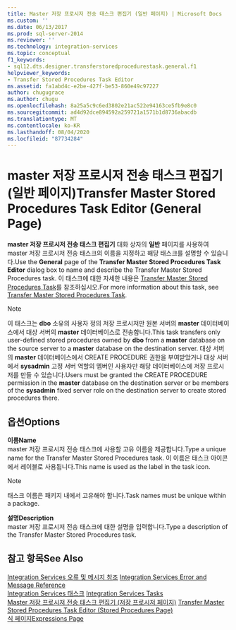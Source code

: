 ```yaml
---
title: Master 저장 프로시저 전송 태스크 편집기 (일반 페이지) | Microsoft Docs
ms.custom: ''
ms.date: 06/13/2017
ms.prod: sql-server-2014
ms.reviewer: ''
ms.technology: integration-services
ms.topic: conceptual
f1_keywords:
- sql12.dts.designer.transferstoredprocedurestask.general.f1
helpviewer_keywords:
- Transfer Stored Procedures Task Editor
ms.assetid: fa1abd4c-e2be-427f-be53-860e49c97227
author: chugugrace
ms.author: chugu
ms.openlocfilehash: 8a25a5c9c6ed3802e21ac522e94163ce5fb9e8c0
ms.sourcegitcommit: ad4d92dce894592a259721a1571b1d8736abacdb
ms.translationtype: MT
ms.contentlocale: ko-KR
ms.lasthandoff: 08/04/2020
ms.locfileid: "87734284"
---
```

# <a name="transfer-master-stored-procedures-task-editor-general-page"></a><span data-ttu-id="77c47-102">master 저장 프로시저 전송 태스크 편집기(일반 페이지)</span><span class="sxs-lookup"><span data-stu-id="77c47-102">Transfer Master Stored Procedures Task Editor (General Page)</span></span>
  <span data-ttu-id="77c47-103">**master 저장 프로시저 전송 태스크 편집기** 대화 상자의 **일반** 페이지를 사용하여 master 저장 프로시저 전송 태스크의 이름을 지정하고 해당 태스크를 설명할 수 있습니다.</span><span class="sxs-lookup"><span data-stu-id="77c47-103">Use the **General** page of the **Transfer Master Stored Procedures Task Editor** dialog box to name and describe the Transfer Master Stored Procedures task.</span></span> <span data-ttu-id="77c47-104">이 태스크에 대한 자세한 내용은 [Transfer Master Stored Procedures Task](control-flow/transfer-master-stored-procedures-task.md)를 참조하십시오.</span><span class="sxs-lookup"><span data-stu-id="77c47-104">For more information about this task, see [Transfer Master Stored Procedures Task](control-flow/transfer-master-stored-procedures-task.md).</span></span>  
  
> [!NOTE]  
>  <span data-ttu-id="77c47-105">이 태스크는 **dbo** 소유의 사용자 정의 저장 프로시저만 원본 서버의 **master** 데이터베이스에서 대상 서버의 **master** 데이터베이스로 전송합니다.</span><span class="sxs-lookup"><span data-stu-id="77c47-105">This task transfers only user-defined stored procedures owned by **dbo** from a **master** database on the source server to a **master** database on the destination server.</span></span> <span data-ttu-id="77c47-106">대상 서버의 **master** 데이터베이스에서 CREATE PROCEDURE 권한을 부여받았거나 대상 서버에서 **sysadmin** 고정 서버 역할의 멤버인 사용자만 해당 데이터베이스에 저장 프로시저를 만들 수 있습니다.</span><span class="sxs-lookup"><span data-stu-id="77c47-106">Users must be granted the CREATE PROCEDURE permission in the **master** database on the destination server or be members of the **sysadmin** fixed server role on the destination server to create stored procedures there.</span></span>  
  
## <a name="options"></a><span data-ttu-id="77c47-107">옵션</span><span class="sxs-lookup"><span data-stu-id="77c47-107">Options</span></span>  
 <span data-ttu-id="77c47-108">**이름**</span><span class="sxs-lookup"><span data-stu-id="77c47-108">**Name**</span></span>  
 <span data-ttu-id="77c47-109">master 저장 프로시저 전송 태스크에 사용할 고유 이름을 제공합니다.</span><span class="sxs-lookup"><span data-stu-id="77c47-109">Type a unique name for the Transfer Master Stored Procedures task.</span></span> <span data-ttu-id="77c47-110">이 이름은 태스크 아이콘에서 레이블로 사용됩니다.</span><span class="sxs-lookup"><span data-stu-id="77c47-110">This name is used as the label in the task icon.</span></span>  
  
> [!NOTE]  
>  <span data-ttu-id="77c47-111">태스크 이름은 패키지 내에서 고유해야 합니다.</span><span class="sxs-lookup"><span data-stu-id="77c47-111">Task names must be unique within a package.</span></span>  
  
 <span data-ttu-id="77c47-112">**설명**</span><span class="sxs-lookup"><span data-stu-id="77c47-112">**Description**</span></span>  
 <span data-ttu-id="77c47-113">master 저장 프로시저 전송 태스크에 대한 설명을 입력합니다.</span><span class="sxs-lookup"><span data-stu-id="77c47-113">Type a description of the Transfer Master Stored Procedures task.</span></span>  
  
## <a name="see-also"></a><span data-ttu-id="77c47-114">참고 항목</span><span class="sxs-lookup"><span data-stu-id="77c47-114">See Also</span></span>  
 <span data-ttu-id="77c47-115">[Integration Services 오류 및 메시지 참조](../../2014/integration-services/integration-services-error-and-message-reference.md) </span><span class="sxs-lookup"><span data-stu-id="77c47-115">[Integration Services Error and Message Reference](../../2014/integration-services/integration-services-error-and-message-reference.md) </span></span>  
 <span data-ttu-id="77c47-116">[Integration Services 태스크](control-flow/integration-services-tasks.md) </span><span class="sxs-lookup"><span data-stu-id="77c47-116">[Integration Services Tasks](control-flow/integration-services-tasks.md) </span></span>  
 <span data-ttu-id="77c47-117">[Master 저장 프로시저 전송 태스크 편집기 &#40;저장 프로시저 페이지&#41;](../../2014/integration-services/transfer-master-stored-procedures-task-editor-stored-procedures-page.md) </span><span class="sxs-lookup"><span data-stu-id="77c47-117">[Transfer Master Stored Procedures Task Editor &#40;Stored Procedures Page&#41;](../../2014/integration-services/transfer-master-stored-procedures-task-editor-stored-procedures-page.md) </span></span>  
 [<span data-ttu-id="77c47-118">식 페이지</span><span class="sxs-lookup"><span data-stu-id="77c47-118">Expressions Page</span></span>](expressions/expressions-page.md)  
  
  
